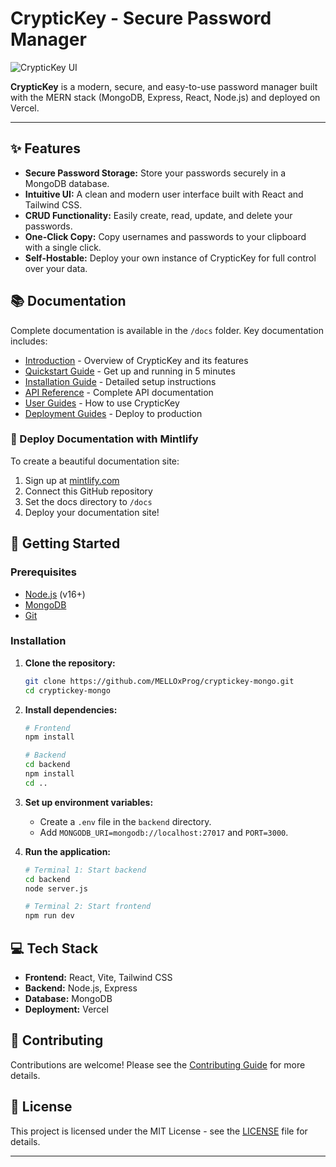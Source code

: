 # CrypticKey - Secure Password Manager

![CrypticKey UI](/public/images/cryptickey-ui.png)

**CrypticKey** is a modern, secure, and easy-to-use password manager built with the MERN stack (MongoDB, Express, React, Node.js) and deployed on Vercel.

---

## ✨ Features

- **Secure Password Storage:** Store your passwords securely in a MongoDB database.
- **Intuitive UI:** A clean and modern user interface built with React and Tailwind CSS.
- **CRUD Functionality:** Easily create, read, update, and delete your passwords.
- **One-Click Copy:** Copy usernames and passwords to your clipboard with a single click.
- **Self-Hostable:** Deploy your own instance of CrypticKey for full control over your data.

## 📚 Documentation

Complete documentation is available in the `/docs` folder. Key documentation includes:

- [Introduction](docs/introduction.mdx) - Overview of CrypticKey and its features
- [Quickstart Guide](docs/quickstart.mdx) - Get up and running in 5 minutes
- [Installation Guide](docs/installation.mdx) - Detailed setup instructions
- [API Reference](docs/api-reference/introduction.mdx) - Complete API documentation
- [User Guides](docs/guides/overview.mdx) - How to use CrypticKey
- [Deployment Guides](docs/deployment/vercel.mdx) - Deploy to production

### 🚀 Deploy Documentation with Mintlify

To create a beautiful documentation site:

1. Sign up at [mintlify.com](https://mintlify.com)
2. Connect this GitHub repository
3. Set the docs directory to `/docs`
4. Deploy your documentation site!

## 🚀 Getting Started

### Prerequisites

- [Node.js](https://nodejs.org/) (v16+)
- [MongoDB](https://www.mongodb.com/try/download/community)
- [Git](https://git-scm.com/downloads)

### Installation

1.  **Clone the repository:**
    ```bash
    git clone https://github.com/MELLOxProg/cryptickey-mongo.git
    cd cryptickey-mongo
    ```

2.  **Install dependencies:**
    ```bash
    # Frontend
    npm install

    # Backend
    cd backend
    npm install
    cd ..
    ```

3.  **Set up environment variables:**
    -   Create a `.env` file in the `backend` directory.
    -   Add `MONGODB_URI=mongodb://localhost:27017` and `PORT=3000`.

4.  **Run the application:**
    ```bash
    # Terminal 1: Start backend
    cd backend
    node server.js

    # Terminal 2: Start frontend
    npm run dev
    ```

## 💻 Tech Stack

- **Frontend:** React, Vite, Tailwind CSS
- **Backend:** Node.js, Express
- **Database:** MongoDB
- **Deployment:** Vercel

## 🤝 Contributing

Contributions are welcome! Please see the [Contributing Guide](docs/development/contributing.mdx) for more details.

## 📄 License

This project is licensed under the MIT License - see the [LICENSE](LICENSE) file for details.

---


